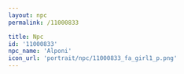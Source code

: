```yaml
---
layout: npc
permalink: /11000833

title: Npc
id: '11000833'
npc_name: 'Alponi'
icon_url: 'portrait/npc/11000833_fa_girl1_p.png'
---
```

